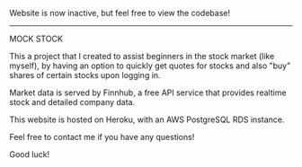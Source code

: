 Website is now inactive, but feel free to view the codebase!

----

MOCK STOCK

This a project that I created to assist beginners in the stock market (like myself), by having an option to quickly get quotes for stocks and also "buy" shares of certain stocks upon logging in.

Market data is served by Finnhub, a free API service that provides realtime stock and detailed company data.

This website is hosted on Heroku, with an AWS PostgreSQL RDS instance. 

Feel free to contact me if you have any questions!

Good luck!
